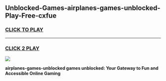 
## Unblocked-Games-airplanes-games-unblocked-Play-Free-cxfue
<h3>
<a href="https://premium76.site?title=airplanes-games-unblocked&ref=09A">CLICK TO PLAY</a></h3>
<hr>

<h3>
<a href="https://premium76.site?title=airplanes-games-unblocked&ref=09A">CLICK 2 PLAY</a>
  
</h3>

<a href="https://premium76.site?title=airplanes-games-unblocked&ref=09A"><img src="https://clearcache.store/games.png"></a>


**airplanes-games-unblocked games unblocked: Your Gateway to Fun and Accessible Online Gaming**
